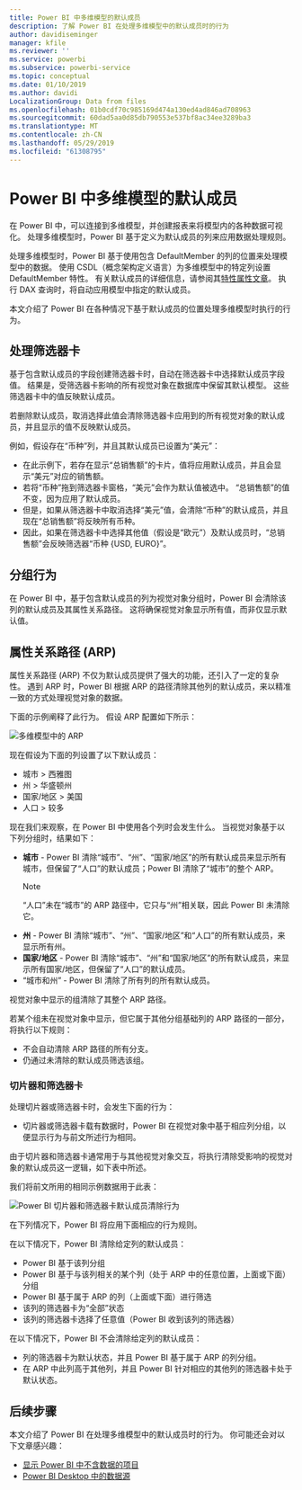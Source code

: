 ```yaml
---
title: Power BI 中多维模型的默认成员
description: 了解 Power BI 在处理多维模型中的默认成员时的行为
author: davidiseminger
manager: kfile
ms.reviewer: ''
ms.service: powerbi
ms.subservice: powerbi-service
ms.topic: conceptual
ms.date: 01/10/2019
ms.author: davidi
LocalizationGroup: Data from files
ms.openlocfilehash: 01b0cdf70c985169d474a130ed4ad846ad708963
ms.sourcegitcommit: 60dad5aa0d85db790553e537bf8ac34ee3289ba3
ms.translationtype: MT
ms.contentlocale: zh-CN
ms.lasthandoff: 05/29/2019
ms.locfileid: "61308795"
---
```

# <a name="default-member-in-multidimensional-models-in-power-bi"></a>Power BI 中多维模型的默认成员

在 Power BI 中，可以连接到多维模型，并创建报表来将模型内的各种数据可视化。 处理多维模型时，Power BI 基于定义为默认成员的列来应用数据处理规则。  

处理多维模型时，Power BI 基于使用包含 DefaultMember 的列的位置来处理模型中的数据。  使用 CSDL（概念架构定义语言）为多维模型中的特定列设置 DefaultMember 特性。  有关默认成员的详细信息，请参阅其[特性属性文章](https://docs.microsoft.com/sql/analysis-services/multidimensional-models/attribute-properties-define-a-default-member?view=sql-server-2017)。 执行 DAX 查询时，将自动应用模型中指定的默认成员。

本文介绍了 Power BI 在各种情况下基于默认成员的位置处理多维模型时执行的行为。  

## <a name="working-with-filter-cards"></a>处理筛选器卡

基于包含默认成员的字段创建筛选器卡时，自动在筛选器卡中选择默认成员字段值。 结果是，受筛选器卡影响的所有视觉对象在数据库中保留其默认模型。 这些筛选器卡中的值反映默认成员。

若删除默认成员，取消选择此值会清除筛选器卡应用到的所有视觉对象的默认成员，并且显示的值不反映默认成员。

例如，假设存在“币种”列，并且其默认成员已设置为“美元”：  

* 在此示例下，若存在显示“总销售额”的卡片，值将应用默认成员，并且会显示“美元”对应的销售额。 
* 若将“币种”拖到筛选器卡窗格，“美元”会作为默认值被选中。   “总销售额”的值不变，因为应用了默认成员。 
* 但是，如果从筛选器卡中取消选择“美元”值，会清除“币种”的默认成员，并且现在“总销售额”将反映所有币种。   
* 因此，如果在筛选器卡中选择其他值（假设是“欧元”）及默认成员时，“总销售额”会反映筛选器“币种 {USD, EURO}”。   

## <a name="grouping-behavior"></a>分组行为

在 Power BI 中，基于包含默认成员的列为视觉对象分组时，Power BI 会清除该列的默认成员及其属性关系路径。   这将确保视觉对象显示所有值，而非仅显示默认值。

## <a name="attribute-relationship-paths-arps"></a>属性关系路径 (ARP)

属性关系路径 (ARP) 不仅为默认成员提供了强大的功能，还引入了一定的复杂性。  遇到 ARP 时，Power BI 根据 ARP 的路径清除其他列的默认成员，来以精准一致的方式处理视觉对象的数据。

下面的示例阐释了此行为。 假设 ARP 配置如下所示：

![多维模型中的 ARP](media/desktop-default-member-multidimensional-models/default-members_01.png)

现在假设为下面的列设置了以下默认成员： 

* 城市 > 西雅图
* 州 > 华盛顿州
* 国家/地区 > 美国
* 人口 > 较多

现在我们来观察，在 Power BI 中使用各个列时会发生什么。 当视觉对象基于以下列分组时，结果如下：

* **城市** - Power BI 清除“城市”、“州”、“国家/地区”的所有默认成员来显示所有城市，但保留了“人口”的默认成员；Power BI 清除了“城市”的整个 ARP。       
    > [!NOTE]
    > “人口”未在“城市”的 ARP 路径中，它只与“州”相关联，因此 Power BI 未清除它。   
* **州** - Power BI 清除“城市”、“州”、“国家/地区”和“人口”的所有默认成员，来显示所有州。      
* **国家/地区** - Power BI 清除“城市”、“州”和“国家/地区”的所有默认成员，来显示所有国家/地区，但保留了“人口”的默认成员。      
* “城市和州” - Power BI 清除了所有列的所有默认成员。  

视觉对象中显示的组清除了其整个 ARP 路径。 

若某个组未在视觉对象中显示，但它属于其他分组基础列的 ARP 路径的一部分，将执行以下规则：

* 不会自动清除 ARP 路径的所有分支。
* 仍通过未清除的默认成员筛选该组。 

### <a name="slicers-and-filter-cards"></a>切片器和筛选器卡

处理切片器或筛选器卡时，会发生下面的行为：

* 切片器或筛选器卡载有数据时，Power BI 在视觉对象中基于相应列分组，以便显示行为与前文所述行为相同。

由于切片器和筛选器卡通常用于与其他视觉对象交互，将执行清除受影响的视觉对象的默认成员这一逻辑，如下表中所述。  

我们将前文所用的相同示例数据用于此表：

![Power BI 切片器和筛选器卡默认成员清除行为](media/desktop-default-member-multidimensional-models/default-members_02.png)

在下列情况下，Power BI 将应用下面相应的行为规则。

在以下情况下，Power BI 清除给定列的默认成员： 

* Power BI 基于该列分组
* Power BI 基于与该列相关的某个列（处于 ARP 中的任意位置，上面或下面）分组
* Power BI 基于属于 ARP 的列（上面或下面）进行筛选
* 该列的筛选器卡为“全部”状态 
* 该列的筛选器卡选择了任意值（Power BI 收到该列的筛选器）

在以下情况下，Power BI 不会清除给定列的默认成员： 

* 列的筛选器卡为默认状态，并且 Power BI 基于属于 ARP 的列分组。
* 在 ARP 中此列高于其他列，并且 Power BI 针对相应的其他列的筛选器卡处于默认状态。


## <a name="next-steps"></a>后续步骤

本文介绍了 Power BI 在处理多维模型中的默认成员时的行为。 你可能还会对以下文章感兴趣： 

* [显示 Power BI 中不含数据的项目](desktop-show-items-no-data.md)
* [Power BI Desktop 中的数据源](desktop-data-sources.md)
